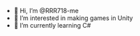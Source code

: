 - 👋 Hi, I’m @RRR718-me
- 👀 I’m interested in making games in Unity
- 🌱 I’m currently learning C#

<!---
RRR718-me/RRR718-me is a ✨ special ✨ repository because its `README.md` (this file) appears on your GitHub profile.
You can click the Preview link to take a look at your changes.
--->
